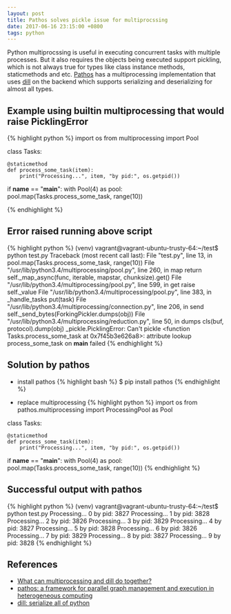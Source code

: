 ```yaml
---
layout: post
title: Pathos solves pickle issue for multiprocssing
date: 2017-06-16 23:15:00 +0800
tags: python
---
```


Python multiprocssing is useful in executing concurrent tasks with multiple processes. But it also requires the objects being executed support pickling, which is not always true for types like class instance methods, staticmethods and etc. [Pathos](https://github.com/uqfoundation/pathos) has a multiprocessing implementation that uses [dill](https://github.com/uqfoundation/dill) on the backend which supports serializing and deserializing for almost all types.

## Example using builtin multiprocessing that would raise PicklingError
{% highlight python %}
import os
from multiprocessing import Pool


class Tasks:

    @staticmethod
    def process_some_task(item):
        print("Processing...", item, "by pid:", os.getpid())

if __name__ == "__main__":
    with Pool(4) as pool:
        pool.map(Tasks.process_some_task, range(10))

{% endhighlight %}

## Error raised running above script
{% highlight python %}
(venv) vagrant@vagrant-ubuntu-trusty-64:~/test$ python test.py
Traceback (most recent call last):
  File "test.py", line 13, in <module>
    pool.map(Tasks.process_some_task, range(10))
  File "/usr/lib/python3.4/multiprocessing/pool.py", line 260, in map
    return self._map_async(func, iterable, mapstar, chunksize).get()
  File "/usr/lib/python3.4/multiprocessing/pool.py", line 599, in get
    raise self._value
  File "/usr/lib/python3.4/multiprocessing/pool.py", line 383, in _handle_tasks
    put(task)
  File "/usr/lib/python3.4/multiprocessing/connection.py", line 206, in send
    self._send_bytes(ForkingPickler.dumps(obj))
  File "/usr/lib/python3.4/multiprocessing/reduction.py", line 50, in dumps
    cls(buf, protocol).dump(obj)
_pickle.PicklingError: Can't pickle <function Tasks.process_some_task at 0x7f45b3e626a8>: attribute lookup process_some_task on __main__ failed
{% endhighlight %}

## Solution by pathos
- install pathos
{% highlight bash %}
$ pip install pathos
{% endhighlight %}

- replace multiprocessing
{% highlight python %}
import os
from pathos.multiprocessing import ProcessingPool as Pool


class Tasks:

    @staticmethod
    def process_some_task(item):
        print("Processing...", item, "by pid:", os.getpid())

if __name__ == "__main__":
    with Pool(4) as pool:
        pool.map(Tasks.process_some_task, range(10))
{% endhighlight %}

## Successful output with pathos
{% highlight python %}
(venv) vagrant@vagrant-ubuntu-trusty-64:~/test$ python test.py
Processing... 0 by pid: 3827
Processing... 1 by pid: 3828
Processing... 2 by pid: 3826
Processing... 3 by pid: 3829
Processing... 4 by pid: 3827
Processing... 5 by pid: 3828
Processing... 6 by pid: 3826
Processing... 7 by pid: 3829
Processing... 8 by pid: 3827
Processing... 9 by pid: 3828
{% endhighlight %}

## References
- [What can multiprocessing and dill do together?](https://stackoverflow.com/questions/19984152/what-can-multiprocessing-and-dill-do-together)
- [pathos: a framework for parallel graph management and execution in heterogeneous computing](http://trac.mystic.cacr.caltech.edu/project/pathos/wiki.html)
- [dill: serialize all of python](http://trac.mystic.cacr.caltech.edu/project/pathos/wiki/dill.html)
